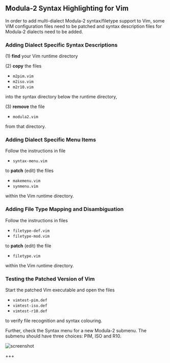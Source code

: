 ## Modula-2 Syntax Highlighting for Vim

In order to add multi-dialect Modula-2 syntax/filetype support to Vim,
some VIM configuration files need to be patched and syntax description
files for Modula-2 dialects need to be added.

### Adding Dialect Specific Syntax Descriptions ####

(1) **find** your Vim runtime directory

(2) **copy** the files

* `m2pim.vim`
* `m2iso.vim`
* `m2r10.vim`

into the syntax directory below the runtime directory,

(3) **remove** the file

* `modula2.vim`

from that directory.

### Adding Dialect Specific Menu Items ###

Follow the instructions in file

* `syntax-menu.vim`

to **patch** (edit) the files

* `makemenu.vim`
* `synmenu.vim`

within the Vim runtime directory.

### Adding File Type Mapping and Disambiguation ###

Follow the instructions in files

* `filetype-def.vim`
* `filetype-mod.vim`

to **patch** (edit) the file

* `filetype.vim`

within the Vim runtime directory.

### Testing the Patched Version of Vim ###

Start the patched Vim executable and open the files

* `vimtest-pim.def`
* `vimtest-iso.def`
* `vimtest-r10.def`

to verify file recognition and syntax colouring.

Further, check the Syntax menu for a new Modula-2 submenu.
The submenu should have three choices: PIM, ISO and R10.

![screenshot](https://github.com/trijezdci/M2-Syntax-Colour/blob/master/Vim/Screenshot.png)

+++
